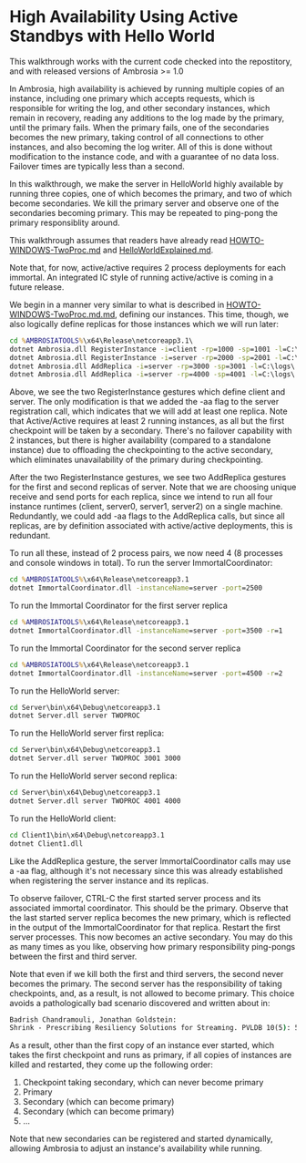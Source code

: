 High Availability Using Active Standbys with Hello World
========================================

This walkthrough works with the current code checked into the repostitory, and with released versions of Ambrosia >= 1.0

In Ambrosia, high availability is achieved by running multiple copies of an instance, including one primary which accepts requests, which is responsible for writing the log, and other secondary instances, which remain in recovery, reading any additions to the log made by the primary, until the primary fails. When the primary fails, one of the secondaries becomes the new primary, taking control of all connections to other instances, and also becoming the log writer. All of this is done without modification to the instance code, and with a guarantee of no data loss. Failover times are typically less than a second.

In this walkthrough, we make the server in HelloWorld highly available by running three copies, one of which becomes the primary, and two of which become secondaries. We kill the primary server and observe one of the secondaries becoming primary. This may be repeated to ping-pong the primary responsiblity around. 

This walkthrough assumes that readers have already read [HOWTO-WINDOWS-TwoProc.md](./HOWTO-WINDOWS-TwoProc.md) and [HelloWorldExplained.md](./HelloWorldExplained.md).

Note that, for now, active/active requires 2 process deployments for each immortal. An integrated IC style of running active/active is coming in a future release. 

We begin in a manner very similar to what is described in [HOWTO-WINDOWS-TwoProc.md.md](./HOWTO-WINDOWS-TwoProc.md.md), defining our instances. This time, though, we also logically define replicas for those instances which we will run later:

```bat
cd %AMBROSIATOOLS%\x64\Release\netcoreapp3.1\
dotnet Ambrosia.dll RegisterInstance -i=client -rp=1000 -sp=1001 -l=C:\logs\
dotnet Ambrosia.dll RegisterInstance -i=server -rp=2000 -sp=2001 -l=C:\logs\ -aa
dotnet Ambrosia.dll AddReplica -i=server -rp=3000 -sp=3001 -l=C:\logs\ -r=1
dotnet Ambrosia.dll AddReplica -i=server -rp=4000 -sp=4001 -l=C:\logs\ -r=2
```
Above, we see the two RegisterInstance gestures which define client and server. The only modification is that we added the -aa flag to the server registration call, which indicates that we will add at least one replica. Note that Active/Active requires at least 2 running instances, as all but the first checkpoint will be taken by a secondary.
There's no failover capability with 2 instances, but there is higher availability (compared to a standalone instance) due to offloading the checkpointing to the active secondary, which eliminates unavailability of the primary during checkpointing.

After the two RegisterInstance gestures, we see two AddReplica gestures for the first and second replicas of server. Note that we are choosing unique receive and send ports for each replica, since we intend to run all four instance runtimes (client, server0, server1, server2) on a single machine. Redundantly, we could add -aa flags to the AddReplica calls, but since all replicas, are by definition associated with active/active deployments, this is redundant.

To run all these, instead of 2 process pairs, we now need 4 (8 processes and console windows in total). To run the server ImmortalCoordinator:

 ```bat
 cd %AMBROSIATOOLS%\x64\Release\netcoreapp3.1
 dotnet ImmortalCoordinator.dll -instanceName=server -port=2500
```

To run the Immortal Coordinator for the first server replica

 ```bat
 cd %AMBROSIATOOLS%\x64\Release\netcoreapp3.1
 dotnet ImmortalCoordinator.dll -instanceName=server -port=3500 -r=1
```

To run the Immortal Coordinator for the second server replica

 ```bat
 cd %AMBROSIATOOLS%\x64\Release\netcoreapp3.1
 dotnet ImmortalCoordinator.dll -instanceName=server -port=4500 -r=2
```

To run the HelloWorld server:

```bat
cd Server\bin\x64\Debug\netcoreapp3.1
dotnet Server.dll server TWOPROC
```

To run the HelloWorld server first replica:

```bat
cd Server\bin\x64\Debug\netcoreapp3.1
dotnet Server.dll server TWOPROC 3001 3000
```

To run the HelloWorld server second replica:

```bat
cd Server\bin\x64\Debug\netcoreapp3.1
dotnet Server.dll server TWOPROC 4001 4000
```

To run the HelloWorld client:

```bat
cd Client1\bin\x64\Debug\netcoreapp3.1
dotnet Client1.dll
```
Like the AddReplica gesture, the server ImmortalCoordinator calls may use a -aa flag, although it's not necessary since this was already established when registering the server instance and its replicas.

To observe failover, CTRL-C the first started server process and its associated immortal coordinator. This should be the primary. Observe that the last started server replica becomes the new primary, which is reflected in the output of the ImmortalCoordinator for that replica. Restart the first server processes. This now becomes an active secondary. You may do this as many times as you like, observing how primary responsibility ping-pongs between the first and third server.

Note that even if we kill both the first and third servers, the second never becomes the primary. The second server has the responsibility of taking checkpoints, and, as a result, is not allowed to become primary. This choice avoids a pathologically bad scenario discovered and written about in:

```bat
Badrish Chandramouli, Jonathan Goldstein:
Shrink - Prescribing Resiliency Solutions for Streaming. PVLDB 10(5): 505-516 (2017)
```

As a result, other than the first copy of an instance ever started, which takes the first checkpoint and runs as primary, if all copies of instances are killed and restarted, they come up the following order:

1) Checkpoint taking secondary, which can never become primary
2) Primary
3) Secondary (which can become primary)
4) Secondary (which can become primary)
5) ...

Note that new secondaries can be registered and started dynamically, allowing Ambrosia to adjust an instance's availability while running.

